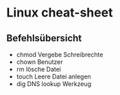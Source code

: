 # Linux cheat-sheet

## Befehlsübersicht

* chmod <modus> Vergebe Schreibrechte
* chown <user> Benutzer
* rm <datei> lösche Datei
* touch <datei> Leere Datei anlegen
* dig <host> DNS lookup Werkzeug
